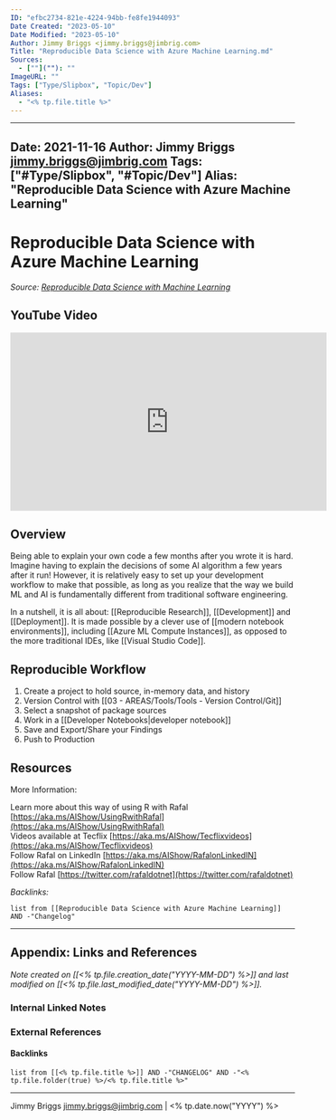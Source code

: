 ```yaml
---
ID: "efbc2734-821e-4224-94bb-fe8fe1944093"
Date Created: "2023-05-10"
Date Modified: "2023-05-10"
Author: Jimmy Briggs <jimmy.briggs@jimbrig.com>
Title: "Reproducible Data Science with Azure Machine Learning.md"
Sources: 
  - [""](""): ""
ImageURL: ""
Tags: ["Type/Slipbox", "Topic/Dev"]
Aliases:
  - "<% tp.file.title %>"
---
```


---
Date: 2021-11-16
Author: Jimmy Briggs <jimmy.briggs@jimbrig.com>
Tags: ["#Type/Slipbox", "#Topic/Dev"]
Alias: "Reproducible Data Science with Azure Machine Learning"
---

# Reproducible Data Science with Azure Machine Learning

*Source: [Reproducible Data Science with Machine Learning](https://www.youtube.com/watch?v=NyWOfYKScUk)*

## YouTube Video

<iframe width="560" height="315" src="https://www.youtube.com/embed/NyWOfYKScUk" title="YouTube video player" frameborder="0" allow="accelerometer; autoplay; clipboard-write; encrypted-media; gyroscope; picture-in-picture" allowfullscreen></iframe>


## Overview

Being able to explain your own code a few months after you wrote it is hard. Imagine having to explain the decisions of some AI algorithm a few years after it run! However, it is relatively easy to set up your development workflow to make that possible, as long as you realize that the way we build ML and AI is fundamentally different from traditional software engineering. 

In a nutshell, it is all about: [[Reproducible Research]], [[Development]] and [[Deployment]]. It is made possible by a clever use of [[modern notebook environments]], including [[Azure ML Compute Instances]], as opposed to the more traditional IDEs, like [[Visual Studio Code]]. 

## Reproducible Workflow

1. Create a project to hold source, in-memory data, and history
2. Version Control with [[03 - AREAS/Tools/Tools - Version Control/Git]]
3. Select a snapshot of package sources
4. Work in a [[Developer Notebooks|developer notebook]]
5. Save and Export/Share your Findings
6. Push to Production


## Resources

More Information:

Learn more about this way of using R with Rafal [https://aka.ms/AIShow/UsingRwithRafal](https://aka.ms/AIShow/UsingRwithRafal)  
Videos available at Tecflix [https://aka.ms/AIShow/Tecflixvideos](https://aka.ms/AIShow/Tecflixvideos)  
Follow Rafal on LinkedIn [https://aka.ms/AIShow/RafalonLinkedIN](https://aka.ms/AIShow/RafalonLinkedIN)  
Follow Rafal [https://twitter.com/rafaldotnet](https://twitter.com/rafaldotnet)

*Backlinks:*

```dataview
list from [[Reproducible Data Science with Azure Machine Learning]] AND -"Changelog"
```

***

## Appendix: Links and References

*Note created on [[<% tp.file.creation_date("YYYY-MM-DD") %>]] and last modified on [[<% tp.file.last_modified_date("YYYY-MM-DD") %>]].*

### Internal Linked Notes

### External References

#### Backlinks

```dataview
list from [[<% tp.file.title %>]] AND -"CHANGELOG" AND -"<% tp.file.folder(true) %>/<% tp.file.title %>"
```


***

Jimmy Briggs <jimmy.briggs@jimbrig.com> | <% tp.date.now("YYYY") %>
